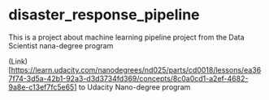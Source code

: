 # disaster_response_pipeline
This is a project about machine learning pipeline project from the Data Scientist nana-degree program

(Link)[https://learn.udacity.com/nanodegrees/nd025/parts/cd0018/lessons/ea367f74-3d5a-42b1-92a3-d3d3734fd369/concepts/8c0a0cd1-a2ef-4682-9a8e-c13ef7fc5e65] to Udacity Nano-degree program
